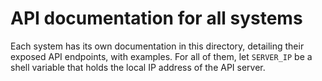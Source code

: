 # API documentation for all systems

Each system has its own documentation in this directory, detailing their exposed API endpoints, with examples. For all of them, let `SERVER_IP` be a shell variable that holds the local IP address of the API server.
